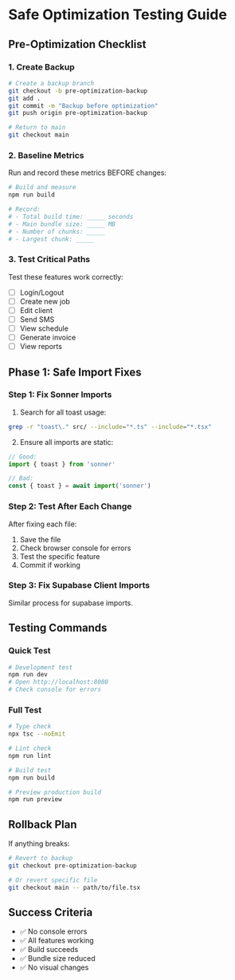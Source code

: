 # Safe Optimization Testing Guide

## Pre-Optimization Checklist

### 1. Create Backup
```bash
# Create a backup branch
git checkout -b pre-optimization-backup
git add .
git commit -m "Backup before optimization"
git push origin pre-optimization-backup

# Return to main
git checkout main
```

### 2. Baseline Metrics
Run and record these metrics BEFORE changes:

```bash
# Build and measure
npm run build

# Record:
# - Total build time: _____ seconds
# - Main bundle size: _____ MB
# - Number of chunks: _____
# - Largest chunk: _____
```

### 3. Test Critical Paths
Test these features work correctly:
- [ ] Login/Logout
- [ ] Create new job
- [ ] Edit client
- [ ] Send SMS
- [ ] View schedule
- [ ] Generate invoice
- [ ] View reports

## Phase 1: Safe Import Fixes

### Step 1: Fix Sonner Imports
1. Search for all toast usage:
```bash
grep -r "toast\." src/ --include="*.ts" --include="*.tsx"
```

2. Ensure all imports are static:
```typescript
// Good:
import { toast } from 'sonner'

// Bad:
const { toast } = await import('sonner')
```

### Step 2: Test After Each Change
After fixing each file:
1. Save the file
2. Check browser console for errors
3. Test the specific feature
4. Commit if working

### Step 3: Fix Supabase Client Imports
Similar process for supabase imports.

## Testing Commands

### Quick Test
```bash
# Development test
npm run dev
# Open http://localhost:8080
# Check console for errors
```

### Full Test
```bash
# Type check
npx tsc --noEmit

# Lint check  
npm run lint

# Build test
npm run build

# Preview production build
npm run preview
```

## Rollback Plan

If anything breaks:
```bash
# Revert to backup
git checkout pre-optimization-backup

# Or revert specific file
git checkout main -- path/to/file.tsx
```

## Success Criteria
- ✅ No console errors
- ✅ All features working
- ✅ Build succeeds
- ✅ Bundle size reduced
- ✅ No visual changes
